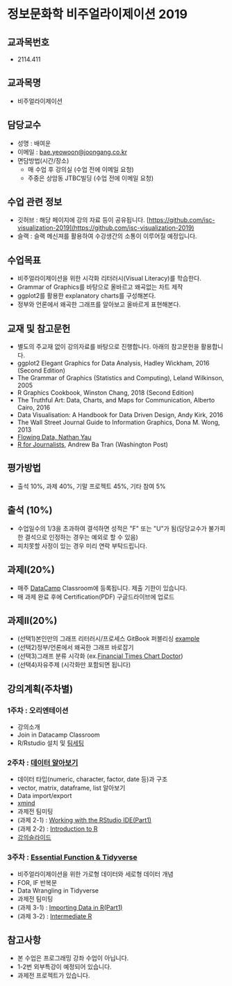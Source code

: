 정보문화학 비주얼라이제이션 2019
===


교과목번호
---
- 2114.411

교과목명
---
  - 비주얼라이제이션

담당교수
---
 - 성명 : 배여운
 - 이메일 : bae.yeowoon@joongang.co.kr
 - 면담방법(시간/장소)
   * 매 수업 후 강의실 (수업 전에 이메일 요청)
   * 주중은 상암동 JTBC빌딩 (수업 전에 이메일 요청)

수업 관련 정보
---
 - 깃허브 : 해당 페이지에 강의 자료 등이 공유됩니다.
 [https://github.com/isc-visualization-2019](https://github.com/isc-visualization-2019)
 - 슬랙 : 슬랙 메신져를 활용하여 수강생간의 소통이 이루어질 예정입니다.

수업목표
---
 - 비주얼라이제이션을 위한 시각화 리터러시(Visual Literacy)를 학습한다. 
 - Grammar of Graphics를 바탕으로 올바르고 왜곡없는 차트 제작
 - ggplot2를 활용한 explanatory charts를 구성해본다.
 - 정부와 언론에서 왜곡한 그래프를 알아보고 올바르게 표현해본다. 

교재 및 참고문헌
---
 - 별도의 주교재 없이 강의자료를 바탕으로 진행합니다. 아래의 참고문헌을 활용합니다.
 - ggplot2 Elegant Graphics for Data Analysis, Hadley Wickham, 2016 (Second Edition)
 - The Grammar of Graphics (Statistics and Computing), Leland Wilkinson, 2005
 - R Graphics Cookbook, Winston Chang, 2018 (Second Edition)
 - The Truthful Art: Data, Charts, and Maps for Communication, Alberto Cairo, 2016
 - Data Visualisation: A Handbook for Data Driven Design, Andy Kirk, 2016
 - The Wall Street Journal Guide to Information Graphics, Dona M. Wong, 2013
 - [Flowing Data, Nathan Yau](https://flowingdata.com/)
 - [R for Journalists](https://learn.r-journalism.com/en/), Andrew Ba Tran (Washington Post)

평가방법
---
 - 출석 10%, 과제 40%, 기말 프로젝트 45%, 기타 참여 5%

출석 (10%)
---
 - 수업일수의 1/3을 초과하여 결석하면 성적은 "F" 또는 "U"가 됨(담당교수가 불가피한 결석으로 인정하는 경우는 예외로 할 수 있음)
 - 피치못할 사정이 있는 경우 미리 연락 부탁드립니다.

과제I(20%)
---
 - 매주 [DataCamp](https://www.datacamp.com) Classroom에 등록됩니다. 제출 기한이 있습니다. 
 - 매 과제 완료 후에 Certification(PDF) 구글드라이브에 업로드

과제II(20%)
---
 - (선택1)본인만의 그래프 리터러시/프로세스 GitBook 퍼블리싱 [example](http://ramnathv.github.io/swc-nw-dataviz/visualize/summarize.html)
 - (선택2)정부/언론에서 왜곡한 그래프 바로잡기
 - (선택3)그래프 분류 시각화 (ex.[Financial Times Chart Doctor](https://github.com/ft-interactive/chart-doctor/tree/master/visual-vocabulary))
 - (선택4)자유주제 (시각화만 포함되면 됩니다)

강의계획(주차별)
---

### 1주차 : 오리엔테이션
  - 강의소개
  - Join in Datacamp Classroom
  - R/Rstudio 설치 및 [팀세팅](https://docs.google.com/spreadsheets/d/e/2PACX-1vSpvm-G78bO3WfSpnoHH2y-FerPB1X7v736PD9xviPvl_CuLUrSSkfXghB-068MrsAx7M59yZW29Yqo/pubhtml?gid=23874303&single=true)
  
### 2주차 : [데이터 알아보기](https://github.com/isc-visualization-2019/chapter02_190316) 
  - 데이터 타입(numeric, character, factor, date 등)과 구조
  - vector, matrix, dataframe, list 알아보기
  - Data import/export
  - [xmind](https://www.xmind.net/)
  - 과제전 팀미팅
  - (과제 2-1) : [Working with the RStudio IDE(Part1)](https://www.datacamp.com/courses/working-with-the-rstudio-ide-part-1) 
  - (과제 2-2) : [Introduction to R](https://www.datacamp.com/courses/free-introduction-to-r)
  - [강의슬라이드](https://docs.google.com/presentation/d/1PBSNUrivGktWj5QepzAOaCL_Ldu6akU53Ip8lLajpug/edit?usp=sharing)

### 3주차 : [Essential Function & Tidyverse](https://github.com/isc-visualization-2019/chapter03_190323) 
  - 비주얼라이제이션을 위한 가로형 데이터와 세로형 데이터 개념
  - FOR, IF 반복문
  - Data Wrangling in Tidyverse
  - 과제전 팀미팅
  - (과제 3-1) : [Importing Data in R(Part1)](https://www.datacamp.com/courses/importing-data-in-r-part-1)
  - (과제 3-2) : [Intermediate R](https://www.datacamp.com/courses/intermediate-r)


참고사항
---
 - 본 수업은 프로그래밍 강좌 수업이 아닙니다.
 - 1-2번 외부특강이 예정되어 있습니다.
 - 과제전 프로젝트가 있습니다. 
